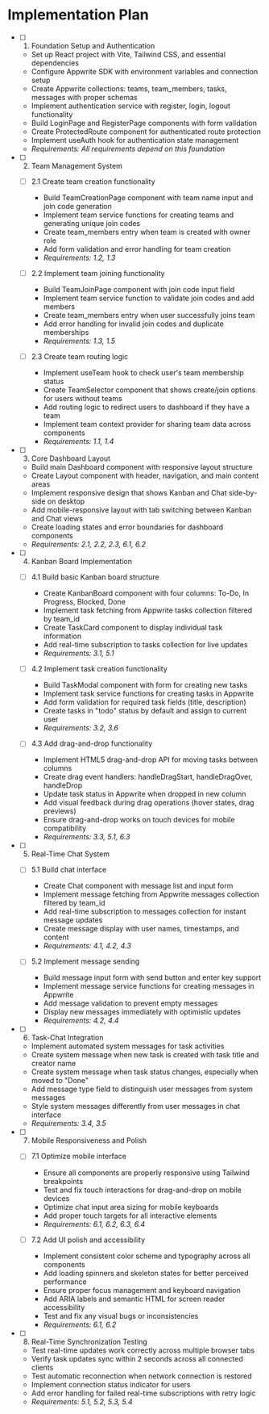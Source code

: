 # Implementation Plan

- [ ] 1. Foundation Setup and Authentication




  - Set up React project with Vite, Tailwind CSS, and essential dependencies
  - Configure Appwrite SDK with environment variables and connection setup
  - Create Appwrite collections: teams, team_members, tasks, messages with proper schemas
  - Implement authentication service with register, login, logout functionality
  - Build LoginPage and RegisterPage components with form validation
  - Create ProtectedRoute component for authenticated route protection
  - Implement useAuth hook for authentication state management
  - _Requirements: All requirements depend on this foundation_

- [ ] 2. Team Management System
  - [ ] 2.1 Create team creation functionality
    - Build TeamCreationPage component with team name input and join code generation
    - Implement team service functions for creating teams and generating unique join codes
    - Create team_members entry when team is created with owner role
    - Add form validation and error handling for team creation
    - _Requirements: 1.2, 1.3_

  - [ ] 2.2 Implement team joining functionality
    - Build TeamJoinPage component with join code input field
    - Implement team service function to validate join codes and add members
    - Create team_members entry when user successfully joins team
    - Add error handling for invalid join codes and duplicate memberships
    - _Requirements: 1.3, 1.5_

  - [ ] 2.3 Create team routing logic
    - Implement useTeam hook to check user's team membership status
    - Create TeamSelector component that shows create/join options for users without teams
    - Add routing logic to redirect users to dashboard if they have a team
    - Implement team context provider for sharing team data across components
    - _Requirements: 1.1, 1.4_

- [ ] 3. Core Dashboard Layout
  - Build main Dashboard component with responsive layout structure
  - Create Layout component with header, navigation, and main content areas
  - Implement responsive design that shows Kanban and Chat side-by-side on desktop
  - Add mobile-responsive layout with tab switching between Kanban and Chat views
  - Create loading states and error boundaries for dashboard components
  - _Requirements: 2.1, 2.2, 2.3, 6.1, 6.2_

- [ ] 4. Kanban Board Implementation
  - [ ] 4.1 Build basic Kanban board structure
    - Create KanbanBoard component with four columns: To-Do, In Progress, Blocked, Done
    - Implement task fetching from Appwrite tasks collection filtered by team_id
    - Create TaskCard component to display individual task information
    - Add real-time subscription to tasks collection for live updates
    - _Requirements: 3.1, 5.1_

  - [ ] 4.2 Implement task creation functionality
    - Build TaskModal component with form for creating new tasks
    - Implement task service functions for creating tasks in Appwrite
    - Add form validation for required task fields (title, description)
    - Create tasks in "todo" status by default and assign to current user
    - _Requirements: 3.2, 3.6_

  - [ ] 4.3 Add drag-and-drop functionality
    - Implement HTML5 drag-and-drop API for moving tasks between columns
    - Create drag event handlers: handleDragStart, handleDragOver, handleDrop
    - Update task status in Appwrite when dropped in new column
    - Add visual feedback during drag operations (hover states, drag previews)
    - Ensure drag-and-drop works on touch devices for mobile compatibility
    - _Requirements: 3.3, 5.1, 6.3_

- [ ] 5. Real-Time Chat System
  - [ ] 5.1 Build chat interface
    - Create Chat component with message list and input form
    - Implement message fetching from Appwrite messages collection filtered by team_id
    - Add real-time subscription to messages collection for instant message updates
    - Create message display with user names, timestamps, and content
    - _Requirements: 4.1, 4.2, 4.3_

  - [ ] 5.2 Implement message sending
    - Build message input form with send button and enter key support
    - Implement message service functions for creating messages in Appwrite
    - Add message validation to prevent empty messages
    - Display new messages immediately with optimistic updates
    - _Requirements: 4.2, 4.4_

- [ ] 6. Task-Chat Integration
  - Implement automated system messages for task activities
  - Create system message when new task is created with task title and creator name
  - Create system message when task status changes, especially when moved to "Done"
  - Add message type field to distinguish user messages from system messages
  - Style system messages differently from user messages in chat interface
  - _Requirements: 3.4, 3.5_

- [ ] 7. Mobile Responsiveness and Polish
  - [ ] 7.1 Optimize mobile interface
    - Ensure all components are properly responsive using Tailwind breakpoints
    - Test and fix touch interactions for drag-and-drop on mobile devices
    - Optimize chat input area sizing for mobile keyboards
    - Add proper touch targets for all interactive elements
    - _Requirements: 6.1, 6.2, 6.3, 6.4_

  - [ ] 7.2 Add UI polish and accessibility
    - Implement consistent color scheme and typography across all components
    - Add loading spinners and skeleton states for better perceived performance
    - Ensure proper focus management and keyboard navigation
    - Add ARIA labels and semantic HTML for screen reader accessibility
    - Test and fix any visual bugs or inconsistencies
    - _Requirements: 6.1, 6.2_

- [ ] 8. Real-Time Synchronization Testing
  - Test real-time updates work correctly across multiple browser tabs
  - Verify task updates sync within 2 seconds across all connected clients
  - Test automatic reconnection when network connection is restored
  - Implement connection status indicator for users
  - Add error handling for failed real-time subscriptions with retry logic
  - _Requirements: 5.1, 5.2, 5.3, 5.4_